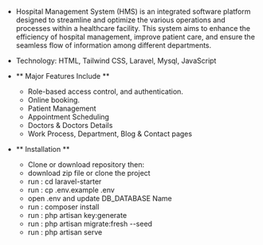 - Hospital Management System (HMS) is an integrated software platform designed to streamline and optimize the various operations and processes within a healthcare facility. This system aims to enhance the efficiency of hospital management, improve patient care, and ensure the seamless flow of information among different departments.
  
- Technology: HTML, Tailwind CSS, Laravel, Mysql, JavaScript

- ** Major Features Include **
  - Role-based access control, and authentication.
  - Online booking.
  - Patient Management
  - Appointment Scheduling
  - Doctors & Doctors Details
  - Work Process, Department, Blog & Contact pages

- ** Installation **
  - Clone or download repository then:
  - download zip file or clone the project
  - run : cd laravel-starter
  - run : cp .env.example .env
  - open .env and update DB_DATABASE Name
  - run : composer install
  - run : php artisan key:generate
  - run : php artisan migrate:fresh --seed
  - run : php artisan serve
